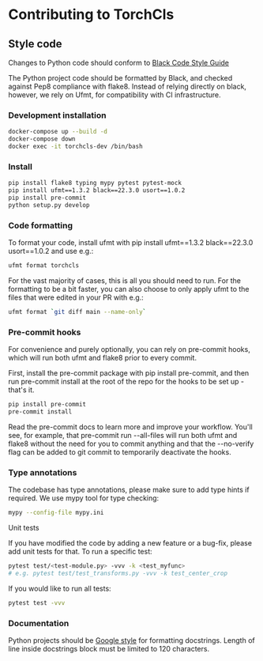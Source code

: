 # Contributing to TorchCls

## Style code

Changes to Python code should conform to [Black Code Style Guide](https://black.readthedocs.io/en/stable/the_black_code_style/current_style.html)

The Python project code should be formatted by Black, and checked against Pep8 compliance with flake8. Instead of relying directly on black, however, we rely on Ufmt, for compatibility with CI infrastructure.

### Development installation

```bash
docker-compose up --build -d
docker-compose down
docker exec -it torchcls-dev /bin/bash
```

### Install

```bash
pip install flake8 typing mypy pytest pytest-mock
pip install ufmt==1.3.2 black==22.3.0 usort==1.0.2
pip install pre-commit
python setup.py develop
```

### Code formatting

To format your code, install ufmt with pip install ufmt==1.3.2 black==22.3.0 usort==1.0.2 and use e.g.:

```bash
ufmt format torchcls
```

For the vast majority of cases, this is all you should need to run. For the formatting to be a bit faster, you can also choose to only apply ufmt to the files that were edited in your PR with e.g.:

```bash
ufmt format `git diff main --name-only`
```

### Pre-commit hooks

For convenience and purely optionally, you can rely on pre-commit hooks, which will run both ufmt and flake8 prior to every commit.

First, install the pre-commit package with pip install pre-commit, and then run pre-commit install at the root of the repo for the hooks to be set up - that's it.

```bash
pip install pre-commit
pre-commit install
```

Read the pre-commit docs to learn more and improve your workflow. You'll see, for example, that pre-commit run --all-files will run both ufmt and flake8 without the need for you to commit anything and that the --no-verify flag can be added to git commit to temporarily deactivate the hooks.

### Type annotations

The codebase has type annotations, please make sure to add type hints if required. We use mypy tool for type checking:

```bash
mypy --config-file mypy.ini
```

Unit tests

If you have modified the code by adding a new feature or a bug-fix, please add unit tests for that. To run a specific test:

```bash
pytest test/<test-module.py> -vvv -k <test_myfunc>
# e.g. pytest test/test_transforms.py -vvv -k test_center_crop
```

If you would like to run all tests:

```bash
pytest test -vvv
```

### Documentation

Python projects should be [Google style](https://sphinxcontrib-napoleon.readthedocs.io/en/latest/example_google.html) for formatting docstrings. Length of line inside docstrings block must be limited to 120 characters.
